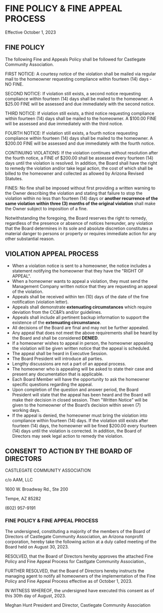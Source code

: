 # FINE POLICY & FINE APPEAL PROCESS

Effective October 1, 2023

## FINE POLICY
The following Fine and Appeals Policy shall be followed for Castlegate Community Association.

FIRST NOTICE: A courtesy notice of the violation shall be mailed via regular mail to the homeowner requesting compliance within fourteen (14) days - NO FINE.

SECOND NOTICE: If violation still exists, a second notice requesting compliance within fourteen (14) days shall be mailed to the homeowner. A $25.00 FINE will be assessed and due immediately with the second notice.

THIRD NOTICE: If violation still exists, a third notice requesting compliance within fourteen (14) days shall be mailed to the homeowner. A $100.00 FINE will be assessed and due immediately with the third notice.

FOURTH NOTICE: If violation still exists, a fourth notice requesting compliance within fourteen (14) days shall be mailed to the homeowner. A $200.00 FINE will be assessed and due immediately with the fourth notice.

CONTINUING VIOLATIONS: If the violation continues without resolution after the fourth notice, a FINE of $200.00 shall be assessed every fourteen (14) days until the violation is resolved. In addition, the Board shall have the right to remedy the violation and/or take legal action, the cost of which shall be billed to the homeowner and collected as allowed by Arizona Revised Statutes.

FINES: No fine shall be imposed without first providing a written warning to the Owner describing the violation and stating that failure to stop the violation within no less than fourteen (14) days or **another recurrence of the same violation within three (3) months of the original violation** shall make the Owner subject to imposition of a fine.

Notwithstanding the foregoing, the Board reserves the right to remedy, regardless of the presence or absence of notices hereunder, any violation that the Board determines in its sole and absolute discretion constitutes a material danger to persons or property or requires immediate action for any other substantial reason.

## VIOLATION APPEAL PROCESS

* When a violation notice is sent to a homeowner, the notice includes a statement notifying the homeowner that they have the "RIGHT OF APPEAL".
* When a homeowner wants to appeal a violation, they must send the Management Company written notice that they are requesting an appeal of the violation.
* Appeals shall be received within ten (10) days of the date of the fine notification (violation letter).
* Appeals shall demonstrate **extenuating circumstances** which require deviation from the CC&R’s and/or guidelines.
* Appeals shall include all pertinent backup information to support the existence of the **extenuating circumstance**.
* All decisions of the Board are final and may not be further appealed.
* Any appeal that does not meet the above requirements shall be heard by the Board and shall be considered **DENIED**.
* If a homeowner wishes to appeal in person, the homeowner appealing the violation will be given written notice that the appeal is scheduled.
* The appeal shall be heard in Executive Session.
* The Board President will introduce all parties.
* Lengthy discussions are not a part of an appeal process.
* The homeowner who is appealing will be asked to state their case and present any documentation that is applicable.
* Each Board Member will have the opportunity to ask the homeowner specific questions regarding the appeal.
* Upon completion of the question and answer period, the Board President will state that the appeal has been heard and the Board will make their decision in closed session. Then "Written Notice" will be given to the homeowner of the Board’s decision within seven (7) working days.
* If the appeal is denied, the homeowner must bring the violation into compliance within fourteen (14) days. If the violation still exists after fourteen (14) days, the homeowner will be fined $200.00 every fourteen (14) days until the violation is corrected. In addition, the Board of Directors may seek legal action to remedy the violation.

## CONSENT TO ACTION BY THE BOARD OF DIRECTORS

CASTLEGATE COMMUNITY ASSOCIATION

c/o AAM, LLC

1600 W. Broadway Rd., Ste 200

Tempe, AZ 85282

(602) 957-9191

### FINE POLICY & FINE APPEAL PROCESS

The undersigned, constituting a majority of the members of the Board of Directors of Castlegate Community Association, an Arizona nonprofit corporation, hereby take the following action at a duly called meeting of the Board held on August 30, 2023.

RESOLVED, that the Board of Directors hereby approves the attached Fine Policy and Fine Appeal Process for Castlgate Community Association.,

FURTHER RESOLVED, that the Board of Directors hereby instructs the managing agent to notify all homeowners of the implementation of the Fine Policy and Fine Appeal Process effective as of October 1, 2023.

IN WITNESS WHEREOF, the undersigned have executed this consent as of this 30th day of August, 2023.

Meghan Hunt
President and Director, Castlegate Community Association
